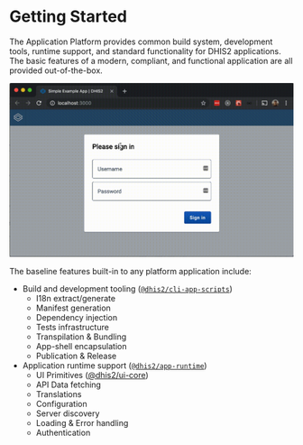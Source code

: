 # Getting Started

The Application Platform provides common build system, development tools, runtime support, and standard functionality for DHIS2 applications. The basic features of a modern, compliant, and functional application are all provided out-of-the-box.

![Empty application shell](./images/empty-shell.gif)

The baseline features built-in to any platform application include:

-   Build and development tooling ([`@dhis2/cli-app-scripts`](scripts))
    -   I18n extract/generate
    -   Manifest generation
    -   Dependency injection
    -   Tests infrastructure
    -   Transpilation & Bundling
    -   App-shell encapsulation
    -   Publication & Release
-   Application runtime support ([`@dhis2/app-runtime`](https://runtime.dhis2.nu))
    -   UI Primitives ([@dhis2/ui-core](https://ui-core.dhis2.nu))
    -   API Data fetching
    -   Translations
    -   Configuration
    -   Server discovery
    -   Loading & Error handling
    -   Authentication
